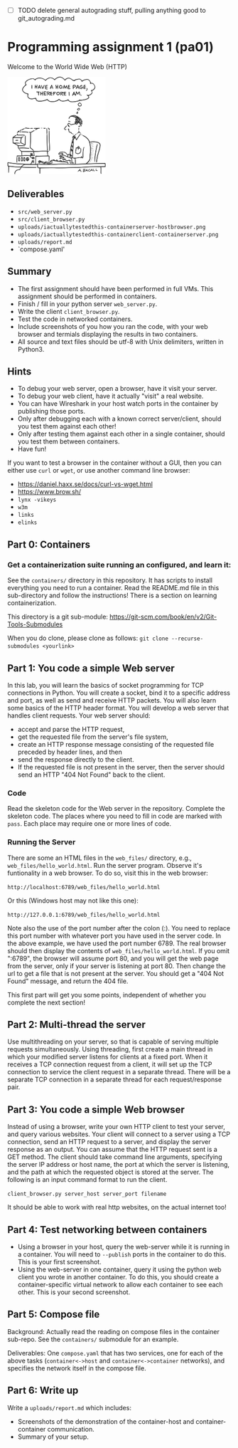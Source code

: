 * [ ] TODO delete general autograding stuff, pulling anything good to git_autograding.md

# Programming assignment 1 (pa01)
Welcome to the World Wide Web (HTTP)

![](ithinkthereforeiam.png)

## Deliverables
* `src/web_server.py`
* `src/client_browser.py`
* `uploads/iactuallytestedthis-containerserver-hostbrowser.png`
* `uploads/iactuallytestedthis-containerclient-containerserver.png`
* `uploads/report.md`
* `compose.yaml'

## Summary
* The first assignment should have been performed in full VMs.
This assignment should be performed in containers.
* Finish / fill in your python server `web_server.py`.
* Write the client `client_browser.py`.
* Test the code in networked containers.
* Include screenshots of you how you ran the code,
with your web browser and termials displaying the results in two containers.
* All source and text files should be utf-8 with Unix delimiters, written in Python3.

## Hints
* To debug your web server, open a browser, have it visit your server.
* To debug your web client, have it actually "visit" a real website.
* You can have Wireshark in your host watch ports in the container by publishing those ports.
* Only after debugging each with a known correct server/client,
should you test them against each other!
* Only after testing them against each other in a single container, 
should you test them between containers.
* Have fun!

If you want to test a browser in the container without a GUI, 
then you can either use `curl` or `wget`, 
or use another command line browser:
* https://daniel.haxx.se/docs/curl-vs-wget.html
* https://www.brow.sh/
* `lynx -vikeys`
* `w3m`
* `links`
* `elinks`

## Part 0: Containers

### Get a containerization suite running an configured, and learn it:
See the `containers/` directory in this repository.
It has scripts to install everything you need to run a container.
Read the README.md file in this sub-directory and follow the instructions!
There is a section on learning containerization.

This directory is a git sub-module:
https://git-scm.com/book/en/v2/Git-Tools-Submodules

When you do clone, please clone as follows:
`git clone --recurse-submodules <yourlink>`

## Part 1: You code a simple Web server
In this lab, you will learn the basics of socket programming for TCP connections in Python.
You will create a socket, bind it to a specific address and port, 
as well as send and receive HTTP packets.
You will also learn some basics of the HTTP header format.
You will develop a web server that handles client requests.
Your web server should:
* accept and parse the HTTP request, 
* get the requested file from the server's file system, 
* create an HTTP response message consisting of the requested file preceded by header lines, and then 
* send the response directly to the client.
* If the requested file is not present in the server, 
then the server should send an HTTP "404 Not Found" back to the client.

### Code
Read the skeleton code for the Web server in the repository.
Complete the skeleton code.
The places where you need to fill in code are marked with `pass`.
Each place may require one or more lines of code.

### Running the Server
There are some an HTML files in the `web_files/` directory,
e.g., `web_files/hello_world.html`.
Run the server program.
Observe it's funtionality in a web browser.
To do so, visit this in the web browser:

`http://localhost:6789/web_files/hello_world.html`

Or this (Windows host may not like this one):

`http://127.0.0.1:6789/web_files/hello_world.html`

Note also the use of the port number after the colon (:).
You need to replace this port number with whatever port you have used in the server code.
In the above example, we have used the port number 6789.
The real browser should then display the contents of `web_files/hello_world.html`.
If you omit ":6789", the browser will assume port 80,
and you will get the web page from the server,
only if your server is listening at port 80.
Then change the url to get a file that is not present at the server. 
You should get a "404 Not Found" message, 
and return the 404 file.

This first part will get you some points,
independent of whether you complete the next section!

## Part 2: Multi-thread the server
Use multithreading on your server,
so that is capable of serving multiple requests simultaneously.
Using threading, first create a main thread in which your modified server listens for clients at a fixed port.
When it receives a TCP connection request from a client,
it will set up the TCP connection to service the client request in a separate thread.
There will be a separate TCP connection in a separate thread for each request/response pair.

## Part 3: You code a simple Web browser
Instead of using a browser,
write your own HTTP client to test your server,
and query various websites.
Your client will connect to a server using a TCP connection,
send an HTTP request to a server,
and display the server response as an output.
You can assume that the HTTP request sent is a GET method.
The client should take command line arguments,
specifying the server IP address or host name,
the port at which the server is listening,
and the path at which the requested object is stored at the server.
The following is an input command format to run the client.

`client_browser.py server_host server_port filename`

It should be able to work with real http websites, on the actual internet too!

## Part 4: Test networking between containers
* Using a browser in your host, query the web-server while it is running in a container.
You will need to `--publish` ports in the container to do this.
This is your first screenshot.
* Using the web-server in one container, query it using the python web client you wrote in another container.
To do this, you should create a container-specific virtual network to allow each container to see each other. 
This is your second screenshot.

## Part 5: Compose file
Background: 
Actually read the reading on compose files in the container sub-repo.
See the `containers/` submodule for an example.

Deliverables:
One `compose.yaml` that has two services,
one for each of the above tasks (`container<->host` and `container<->container` networks), 
and specifies the network itself in the compose file.

## Part 6: Write up
Write a `uploads/report.md` which includes:
* Screenshots of the demonstration of the container-host and container-container communication.
* Summary of your setup.

